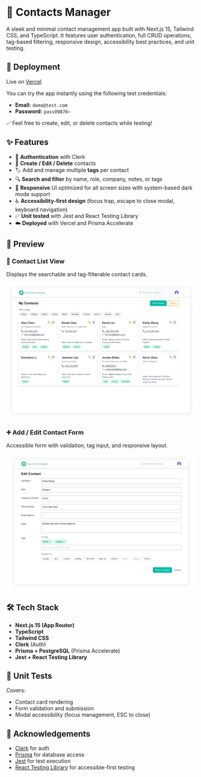 # 📇 Contacts Manager

A sleek and minimal contact management app built with Next.js 15, Tailwind CSS, and TypeScript. It features user authentication, full CRUD operations, tag-based filtering, responsive design, accessibility best practices, and unit testing.

## 🚀 Deployment

Live on [Vercel](https://mini-contacts-manager.vercel.app/)

You can try the app instantly using the following test credentials:

- **Email:** `demo@test.com`
- **Password:** `pass09876~`

✅ Feel free to create, edit, or delete contacts while testing!

## ✨ Features

- 🔐 **Authentication** with Clerk
- 📝 **Create / Edit / Delete** contacts
- 🏷️ Add and manage multiple **tags** per contact
- 🔍 **Search and filter** by name, role, company, notes, or tags
- 🎨 **Responsive** UI optimized for all screen sizes with system-based dark mode support
- ♿️ **Accessibility-first design** (focus trap, escape to close modal, keyboard navigation)
- ✅ **Unit tested** with Jest and React Testing Library
- ☁️ **Deployed** with Vercel and Prisma Accelerate

## 📸 Preview

### 🧾 Contact List View

Displays the searchable and tag-filterable contact cards.

![Contact List](public/contacts.png)

### ➕ Add / Edit Contact Form

Accessible form with validation, tag input, and responsive layout.

![Contact Form](public/edit.png)

## 🛠️ Tech Stack

- **Next.js 15 (App Router)**
- **TypeScript**
- **Tailwind CSS**
- **Clerk** (Auth)
- **Prisma + PostgreSQL** (Prisma Accelerate)
- **Jest + React Testing Library**

## 🧪 Unit Tests

Covers:

- Contact card rendering
- Form validation and submission
- Modal accessibility (focus management, ESC to close)

## 🙌 Acknowledgements

- [Clerk](https://clerk.com) for auth
- [Prisma](https://prisma.io) for database access
- [Jest](https://jestjs.io) for test execution
- [React Testing Library](https://testing-library.com) for accessible-first testing
